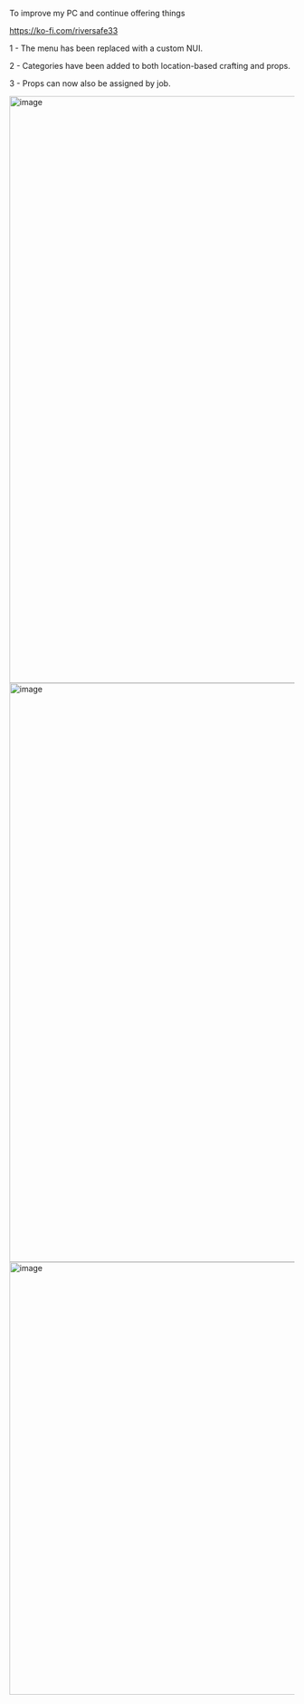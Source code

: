 To improve my PC and continue offering things

https://ko-fi.com/riversafe33

1 - The menu has been replaced with a custom NUI.

2 - Categories have been added to both location-based crafting and props.

3 - Props can now also be assigned by job.

<img width="1489" height="1035" alt="image" src="https://github.com/user-attachments/assets/0911d443-4390-4084-a0ce-9eb67bffe96d" />

<img width="1320" height="1021" alt="image" src="https://github.com/user-attachments/assets/ab993c16-575f-4ade-97e2-2d2cb319ec82" />

<img width="728" height="763" alt="image" src="https://github.com/user-attachments/assets/79bd98f9-819a-4cce-973e-48a0a14859ce" />
